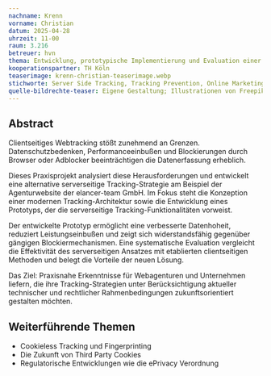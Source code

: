 ```yaml
---
nachname: Krenn
vorname: Christian
datum: 2025-04-28
uhrzeit: 11-00
raum: 3.216 
betreuer: hvn
thema: Entwicklung, prototypische Implementierung und Evaluation einer serverseitigen Trackingstrategie am Anwendungsfall der Agenturwebsite der elancer-team GmbH
kooperationspartner: TH Köln
teaserimage: krenn-christian-teaserimage.webp
stichworte: Server Side Tracking, Tracking Prevention, Online Marketing, Trackingstrategie, Clientseitiges Tracking, Datenschutz (DSGVO), Tracking-Technologien, Ad-Blocker
quelle-bildrechte-teaser: Eigene Gestaltung; Illustrationen von Freepik
---
```


## Abstract
Clientseitiges Webtracking stößt zunehmend an Grenzen.
Datenschutzbedenken, Performanceeinbußen und Blockierungen durch Browser oder Adblocker beeinträchtigen die Datenerfassung erheblich.


Dieses Praxisprojekt analysiert diese Herausforderungen und entwickelt eine alternative serverseitige Tracking-Strategie am Beispiel der Agenturwebsite der elancer-team GmbH. Im Fokus steht die Konzeption einer modernen Tracking-Architektur sowie die Entwicklung eines Prototyps, der die serverseitige Tracking-Funktionalitäten vorweist.

Der entwickelte Prototyp ermöglicht eine verbesserte Datenhoheit, reduziert Leistungseinbußen und zeigt sich widerstandsfähig gegenüber gängigen Blockiermechanismen. Eine systematische Evaluation vergleicht die Effektivität des serverseitigen Ansatzes mit etablierten clientseitigen Methoden und belegt die Vorteile der neuen Lösung.

Das Ziel: Praxisnahe Erkenntnisse für Webagenturen und Unternehmen liefern, die ihre Tracking-Strategien unter Berücksichtigung aktueller technischer und rechtlicher Rahmenbedingungen zukunftsorientiert gestalten möchten.

## Weiterführende Themen
- Cookieless Tracking und Fingerprinting
- Die Zukunft von Third Party Cookies
- Regulatorische Entwicklungen wie die ePrivacy Verordnung